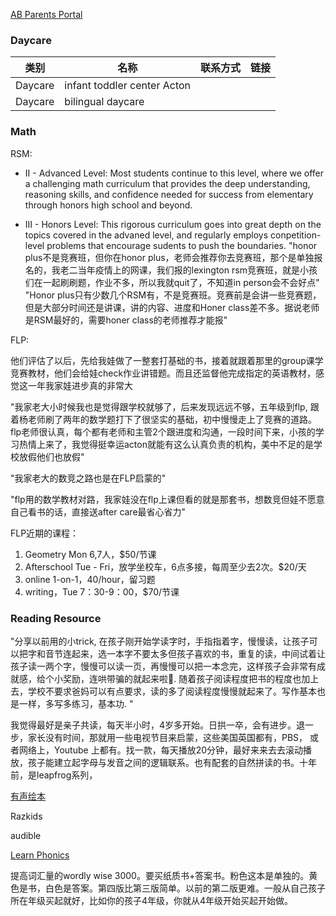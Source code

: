 [AB Parents Portal](https://powerschool.abschools.org/public/home.html)

### Daycare

| 类别 | 名称 | 联系方式 |   链接 |
|------|-----|--------|------|
| Daycare|infant toddler center Acton    |                   |   |
| Daycare|bilingual daycare   |                   |   |


### Math

RSM: 
* II - Advanced Level: Most students continue to this level, where we offer a challenging math curriculum that provides the deep understanding, reasoning skills, and confidence needed for success from elementary through honors high school and beyond.

* III - Honors Level: This rigorous curriculum goes into great depth on the topics covered in the advaned level, and regularly employs conpetition-level problems that encourage sudents to push the boundaries. "honor plus不是竞赛班，但你在honor plus，老师会推荐你去竞赛班，那个是单独报名的，我老二当年疫情上的网课，我们报的lexington rsm竞赛班，就是小孩们在一起刷刷题，作业不多，所以我就quit了，不知道in person会不会好点" "Honor plus只有少数几个RSM有，不是竞赛班。竞赛前是会讲一些竞赛题，但是大部分时间还是讲课，讲的内容、进度和Honer class差不多。据说老师是RSM最好的，需要honer class的老师推荐才能报"

FLP:

他们评估了以后，先给我娃做了一整套打基础的书，接着就跟着那里的group课学竞赛教材，他们会给娃check作业讲错题。而且还监督他完成指定的英语教材，感觉这一年我家娃进步真的非常大

"我家老大小时候我也是觉得跟学校就够了，后来发现远远不够，五年级到flp, 跟着杨老师刷了两年的数学题打下了很坚实的基础，初中慢慢走上了竞赛的道路。flp老师很认真，每个都有老师和主管2个跟进度和沟通，一段时间下来，小孩的学习热情上来了，我觉得挺幸运acton就能有这么认真负责的机构，美中不足的是学校放假他们也放假"

"我家老大的数竞之路也是在FLP启蒙的"

"flp用的数学教材对路，我家娃没在flp上课但看的就是那套书，想数竞但娃不愿意自己看书的话，直接送after care最省心省力"

FLP近期的课程：

1. Geometry Mon 6,7人，$50/节课
2. Afterschool Tue - Fri，放学坐校车，6点多接，每周至少去2次。$20/天
3. online 1-on-1，40/hour，留习题
4. writing，Tue 7：30-9：00，$70/节课


### Reading Resource

"分享以前用的小trick, 在孩子刚开始学读字时，手指指着字，慢慢读，让孩子可以把字和音节连起来，选一本字不要太多但孩子喜欢的书，重复的读，中间试着让孩子读一两个字，慢慢可以读一页，再慢慢可以把一本念完，这样孩子会非常有成就感，给个小奖励，连哄带骗的就起来啦🙂. 随着孩子阅读程度把书的程度也加上去，学校不要求爸妈可以有点要求，读的多了阅读程度慢慢就起来了。写作基本也是一样，多写多练习，基本功. "

我觉得最好是亲子共读，每天半小时，4岁多开始。日拱一卒，会有进步。退一步，家长没有时间，那就用一些电视节目来启蒙，这些美国英国都有，PBS， 或者网络上，Youtube 上都有。找一款，每天播放20分钟，最好来来去去滚动播放，孩子能建立起字母与发音之间的逻辑联系。也有配套的自然拼读的书。十年前，是leapfrog系列，

[有声绘本](https://storylineonline.net)

Razkids

audible

[Learn Phonics](Starfall.com)

提高词汇量的wordly wise 3000。要买纸质书+答案书。粉色这本是单独的。黄色是书，白色是答案。第四版比第三版简单。以前的第二版更难。一般从自己孩子所在年级买起就好，比如你的孩子4年级，你就从4年级开始买起开始做。

